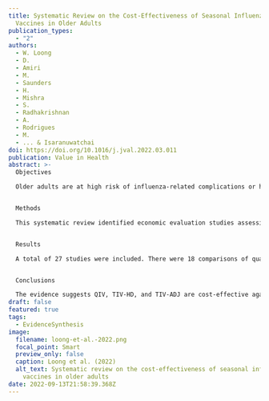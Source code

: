 ```yaml
---
title: Systematic Review on the Cost-Effectiveness of Seasonal Influenza
  Vaccines in Older Adults
publication_types:
  - "2"
authors:
  - W. Loong
  - D.
  - Amiri
  - M.
  - Saunders
  - H.
  - Mishra
  - S.
  - Radhakrishnan
  - A.
  - Rodrigues
  - M.
  - ... & Isaranuwatchai
doi: https://doi.org/10.1016/j.jval.2022.03.011
publication: Value in Health
abstract: >-
  Objectives

  Older adults are at high risk of influenza-related complications or hospitalization. The purpose of this systematic review is to assess the relative cost-effectiveness of all influenza vaccine options for older adults.


  Methods

  This systematic review identified economic evaluation studies assessing the cost-effectiveness of influenza vaccines in adults ≥65 years of age from 5 literature databases. Two reviewers independently selected, extracted, and appraised relevant studies using the JBI Critical Appraisal Checklist for Economic Evaluations and Heyland’s generalizability checklist. Costs were converted to 2019 Canadian dollars and adjusted for inflation and purchasing power parity.


  Results

  A total of 27 studies were included. There were 18 comparisons of quadrivalent inactivated vaccine (QIV) versus trivalent inactivated vaccine (TIV): 5 showed QIV dominated TIV (ie, lower costs and higher health benefit), and 13 showed the results depended on willingness to pay (WTP). There were 9 comparisons of high-dose TIV (TIV-HD) versus TIV: 5 showed TIV-HD dominated TIV, and 4 showed the results depended on WTP. There were 8 comparisons of adjuvanted TIV (TIV-ADJ) versus TIV: 4 showed TIV-ADJ dominated TIV, and 4 showed the results depended on WTP. There were few pairwise comparisons among QIV, TIV-HD, and TIV-ADJ.


  Conclusions

  The evidence suggests QIV, TIV-HD, and TIV-ADJ are cost-effective against TIV for a WTP threshold of $50 000 per quality-adjusted life-year. Future studies should include new and existing vaccine options for broad age ranges and use more robust methodologies—such as real-world evaluations or modeling studies accounting for methodological, structural, and parameter uncertainty.
draft: false
featured: true
tags:
  - EvidenceSynthesis
image:
  filename: loong-et-al.-2022.png
  focal_point: Smart
  preview_only: false
  caption: Loong et al. (2022)
  alt_text: Systematic review on the cost-effectiveness of seasonal influenza
    vaccines in older adults
date: 2022-09-13T21:58:39.368Z
---
```

